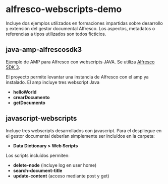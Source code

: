 # alfresco-webscripts-demo

Incluye dos ejemplos utilizados en formaciones impartidas sobre desarrollo y extensión del gestor documental Alfresco. Los aspectos, metadatos o referencias a tipos utilizados son todos ficticios.

## java-amp-alfrescosdk3
Ejemplo de AMP para Alfresco con webscripts JAVA. Se utiliza [Alfresco SDK 3](https://docs.alfresco.com/5.2/concepts/sdk-intro.html).

El proyecto permite levantar una instancia de Alfresco con el amp ya instalado. El amp incluye tres webscript Java
 - **helloWorld** 
 - **crearDocumento** 
 - **getDocumento**

## javascript-webscripts
Incluye tres webscripts desarrollados con javascript. Para el despliegue en el gestor documental deberían simplemente ser incluídos en la carpeta:

 - **Data Dictionary > Web Scripts**

Los scripts incluídos permiten:
- **delete-node** (incluye log en user home)
- **search-document-title**
- **update-content** (acceso mediante post y get)


